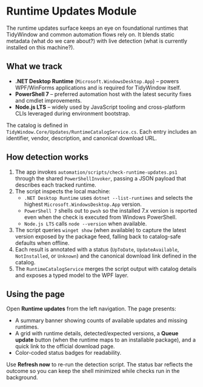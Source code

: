# Runtime Updates Module

The runtime updates surface keeps an eye on foundational runtimes that TidyWindow and common automation flows rely on. It blends static metadata (what do we care about?) with live detection (what is currently installed on this machine?).

## What we track

-   **.NET Desktop Runtime** (`Microsoft.WindowsDesktop.App`) – powers WPF/WinForms applications and is required for TidyWindow itself.
-   **PowerShell 7** – preferred automation host with the latest security fixes and cmdlet improvements.
-   **Node.js LTS** – widely used by JavaScript tooling and cross-platform CLIs leveraged during environment bootstrap.

The catalog is defined in `TidyWindow.Core/Updates/RuntimeCatalogService.cs`. Each entry includes an identifier, vendor, description, and canonical download URL.

## How detection works

1. The app invokes `automation/scripts/check-runtime-updates.ps1` through the shared `PowerShellInvoker`, passing a JSON payload that describes each tracked runtime.
2. The script inspects the local machine:
    - `.NET Desktop Runtime` uses `dotnet --list-runtimes` and selects the highest `Microsoft.WindowsDesktop.App` version.
    - `PowerShell 7` shells out to `pwsh` so the installed 7.x version is reported even when the check is executed from Windows PowerShell.
    - `Node.js LTS` calls `node --version` when available.
3. The script queries `winget show` (when available) to capture the latest version exposed by the package feed, falling back to catalog-safe defaults when offline.
4. Each result is annotated with a status (`UpToDate`, `UpdateAvailable`, `NotInstalled`, or `Unknown`) and the canonical download link defined in the catalog.
5. The `RuntimeCatalogService` merges the script output with catalog details and exposes a typed model to the WPF layer.

## Using the page

Open **Runtime updates** from the left navigation. The page presents:

-   A summary banner showing counts of available updates and missing runtimes.
-   A grid with runtime details, detected/expected versions, a **Queue update** button (when the runtime maps to an installable package), and a quick link to the official download page.
-   Color-coded status badges for readability.

Use **Refresh now** to re-run the detection script. The status bar reflects the outcome so you can keep the shell minimized while checks run in the background.
